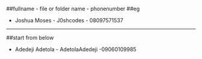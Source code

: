 ##fullname - file or folder name - phonenumber
##eg
- Joshua Moses - J0shcodes - 08097571537
--------------------------------------
##start from below
- Adedeji Adetola - AdetolaAdedeji -09060109985
